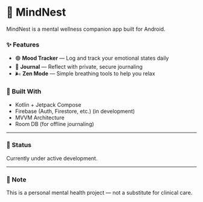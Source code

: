 # 🧠 MindNest

MindNest is a mental wellness companion app built for Android.

### ✨ Features

- 🟢 **Mood Tracker** — Log and track your emotional states daily
- 📓 **Journal** — Reflect with private, secure journaling
- 🌬️ **Zen Mode** — Simple breathing tools to help you relax

### 📱 Built With

- Kotlin + Jetpack Compose
- Firebase (Auth, Firestore, etc.) (in development)
- MVVM Architecture
- Room DB (for offline journaling)

---

### 🚧 Status

Currently under active development.

---

### 📌 Note

This is a personal mental health project — not a substitute for clinical care.
